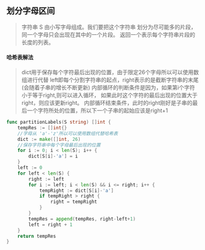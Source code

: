 ## 划分字母区间
> 字符串 S 由小写字母组成。我们要把这个字符串
> 划分为尽可能多的片段，同一个字母只会出现在其中的一个片段。
>返回一个表示每个字符串片段的长度的列表。

#### 哈希表解法
> dict用于保存每个字符最后出现的位置，由于限定26个字母所以可以使用数组进行代替
> left即每个分割字符串的起点，right表示的是截断字符串的末尾(会随着子串的增长不断更新)
> 内部循环的判断条件是因为，如果第i个字符小于等于right,则可以进入循环，
> 如果此时这个字符的最后出现的位置大于right，则应该更新right。
> 内部循环结束条件，此时的right刚好是子串的最后一个字符所处的位置，所以下一个子串的起始应该是right+1
```go
func partitionLabels(S string) []int {
	tempRes := []int{}
	//字母从 'a'-'z'所以可以使用数组代替哈希表
	dict := make([]int, 26)
	//保存字符串中每个字母最后出现的位置
	for i := 0; i < len(S); i++ {
		dict[S[i]-'a'] = i
	}
	left := 0
	for left < len(S) {
		right := left
		for i := left; i < len(S) && i <= right; i++ {
			tempRight := dict[S[i]-'a']
			if tempRight > right {
				right = tempRight
			}
		}
		tempRes = append(tempRes, right-left+1)
		left = right + 1
	}
	return tempRes
}
```